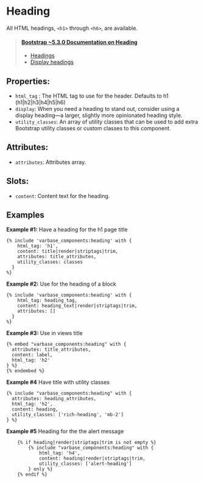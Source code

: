 # Heading

All HTML headings, `<h1>` through `<h6>`, are available.

> #### [Bootstrap ~5.3.0 Documentation on Heading](https://getbootstrap.com/docs/5.3/content/typography/#headings)
> * [Headings](https://getbootstrap.com/docs/5.3/content/typography/#headings)
> * [Display headings](https://getbootstrap.com/docs/5.3/content/typography/#display-headings)

## Properties:
* `html_tag` : The HTML tag to use for the header.
               Defaults to h1 (h1|h2|h3|h4|h5|h6)
* `display`: When you need a heading to stand out, consider using a display
             heading—a larger, slightly more opinionated heading style.
* `utility_classes`: An array of utility classes that can
                    be used to add extra Bootstrap utility classes or custom
                    classes to this component.

## Attributes:
 * `attributes`: Attributes array.

## Slots:
 * `content`: Content text for the heading.

## Examples

**Example #1:** Have a heading for the h1 page title
```
{% include 'varbase_components:heading' with {
    html_tag: 'h1',
    content: title|render|striptags|trim,
    attributes: title_attributes,
    utility_classes: classes
  }
%}
```

**Example #2:** Use for the heading of a block
```
{% include 'varbase_components:heading' with {
    html_tag: heading_tag,
    content: heading_text|render|striptags|trim,
    attributes: []
  }
%}
```

**Example #3:** Use in views title
```
{% embed "varbase_components:heading" with {
  attributes: title_attributes,
  content: label,
  html_tag: 'h2'
} %}
{% endembed %}
```

**Example #4** Have title with utility classes
```
{% include "varbase_components:heading" with {
  attributes: heading_attributes,
  html_tag: 'h2',
  content: heading,
  utility_classes: ['rich-heading', 'mb-2']
} %}
```

**Example #5** Heading for the the alert message
```
	{% if heading|render|striptags|trim is not empty %}
		{% include "varbase_components:heading" with {
			html_tag: 'h4',
			content: heading|render|striptags|trim,
			utility_classes: ['alert-heading']
		} only %}
	{% endif %}
```